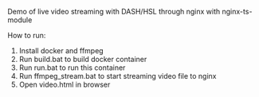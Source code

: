 Demo of live video streaming with DASH/HSL through nginx with nginx-ts-module

How to run:
1. Install docker and ffmpeg 
2. Run build.bat to build docker container
3. Run run.bat to run this container
4. Run ffmpeg_stream.bat to start streaming video file to nginx
5. Open video.html in browser